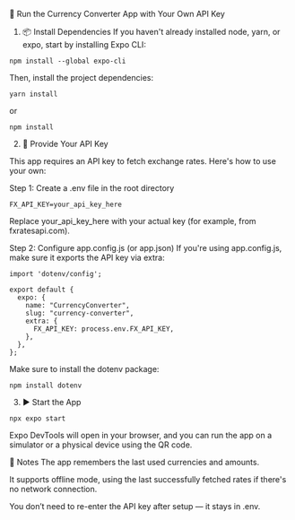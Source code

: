 🚀 Run the Currency Converter App with Your Own API Key

1. 📦 Install Dependencies
If you haven't already installed node, yarn, or expo, start by installing Expo CLI:

```npm install --global expo-cli```

Then, install the project dependencies:

```yarn install```

or

```npm install```

2. 🔑 Provide Your API Key
   
This app requires an API key to fetch exchange rates. Here's how to use your own:

Step 1: Create a .env file in the root directory

```FX_API_KEY=your_api_key_here```

Replace your_api_key_here with your actual key (for example, from fxratesapi.com).

Step 2: Configure app.config.js (or app.json)
If you're using app.config.js, make sure it exports the API key via extra:
```
import 'dotenv/config';

export default {
  expo: {
    name: "CurrencyConverter",
    slug: "currency-converter",
    extra: {
      FX_API_KEY: process.env.FX_API_KEY,
    },
  },
};
```
Make sure to install the dotenv package:

```npm install dotenv```

3. ▶️ Start the App

```npx expo start```

Expo DevTools will open in your browser, and you can run the app on a simulator or a physical device using the QR code.

📌 Notes
The app remembers the last used currencies and amounts.

It supports offline mode, using the last successfully fetched rates if there's no network connection.

You don’t need to re-enter the API key after setup — it stays in .env.

